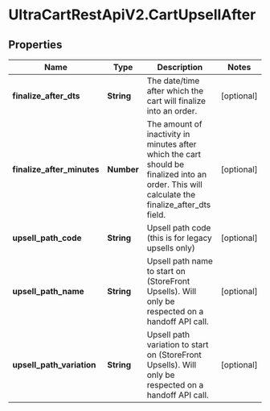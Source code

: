 # UltraCartRestApiV2.CartUpsellAfter

## Properties
Name | Type | Description | Notes
------------ | ------------- | ------------- | -------------
**finalize_after_dts** | **String** | The date/time after which the cart will finalize into an order. | [optional] 
**finalize_after_minutes** | **Number** | The amount of inactivity in minutes after which the cart should be finalized into an order.  This will calculate the finalize_after_dts field. | [optional] 
**upsell_path_code** | **String** | Upsell path code (this is for legacy upsells only) | [optional] 
**upsell_path_name** | **String** | Upsell path name to start on (StoreFront Upsells).  Will only be respected on a handoff API call. | [optional] 
**upsell_path_variation** | **String** | Upsell path variation to start on (StoreFront Upsells).   Will only be respected on a handoff API call. | [optional] 


